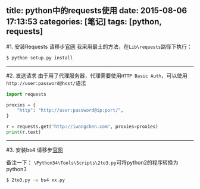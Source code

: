 title: python中的requests使用
date: 2015-08-06 17:13:53
categories: [笔记]
tags: [python, requests]
---
#1. 安装Requests
请移步[官网](http://www.python-requests.org/en/latest/user/install/#install)
我采用最土的方法，在`Lib\requests`路径下执行：
```bash
$ python setup.py install
```
---
#2. 发送请求
由于用了代理服务器，代理需要使用`HTTP Basic Auth`，可以使用 `http://user:password@host/`语法
```python
import requests

proxies = {
    "http": "http://user:password@ip:port/",
}

r = requests.get("http://iwangchen.com", proxies=proxies)
print(r.text)
```
---
#3. 安装bs4
请移步[官网](http://www.crummy.com/software/BeautifulSoup/bs4/download/4.4/)

备注一下：
`\Python34\Tools\Scripts\2to3.py`可将python2的程序转换为python3
```bash
$ 2to3.py -w bs4 xx.py
```
